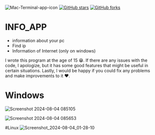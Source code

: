 ![Mac-Terminal-app-icon](https://github.com/user-attachments/assets/b5106be6-e4b1-4541-bb12-4209ef72f10e)
[![GitHub stars](https://img.shields.io/github/stars/iampawan/FlutterExampleApps.svg?style=social&label=Star)](https://github.com/amirziyacode)
[![GitHub forks](https://img.shields.io/github/forks/iampawan/FlutterExampleApps.svg?style=social&label=Fork)](https://github.com/amirziyacode?tab=repositories)

# INFO_APP
 - information about your pc
 -  Find ip
 -   Information of Internet (only on windows)


I wrote this program at the age of 15 😁. If there are any issues with the code, I apologize, but it has some good features that might be useful in certain situations. Lastly, I would be happy if you could fix any problems and make improvements to it ❤️.


# Windows   
![Screenshot 2024-08-04 085105](https://github.com/user-attachments/assets/c6e032d2-d619-4b01-9867-f0a530a45fe7)


![Screenshot 2024-08-04 085653](https://github.com/user-attachments/assets/ca120f1e-ea5c-42ff-872f-6b0d0a2a56c9)





#Linux
![Screenshot_2024-08-04_01-28-10](https://github.com/user-attachments/assets/5789838f-3006-430a-9511-869d82970bb4)


